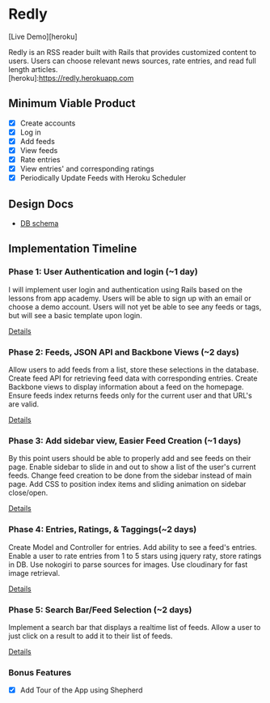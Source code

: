 # Redly

[Live Demo][heroku]

Redly is an RSS reader built with Rails that provides customized content to users.  Users can choose relevant news sources, rate entries, and read full length articles.  
[heroku]:https://redly.herokuapp.com

## Minimum Viable Product
- [x] Create accounts
- [x] Log in
- [x] Add feeds
- [x] View feeds
- [x] Rate entries
- [x] View entries' and corresponding ratings
- [x] Periodically Update Feeds with Heroku Scheduler

## Design Docs
* [DB schema][schema]

[schema]: ./docs/schema.md

## Implementation Timeline

### Phase 1: User Authentication and login (~1 day)
I will implement user login and authentication using Rails based on the lessons from app academy.  Users will be able to sign up with an email or choose a demo account.  Users will not yet be able to see any feeds or tags, but will see a basic template upon login.  

[Details][phase-one]

### Phase 2: Feeds, JSON API and Backbone Views (~2 days)
Allow users to add feeds from a list, store these selections in the database.  Create feed API for retrieving feed data with corresponding entries.  Create Backbone views to display information about a feed on the homepage. Ensure feeds index returns feeds only for the current user and that URL's are valid.  

[Details][phase-two]

### Phase 3: Add sidebar view, Easier Feed Creation (~1 days)
By this point users should be able to properly add and see feeds on their page.  Enable sidebar to slide in and out to show a list of the user's current feeds.  Change feed creation to be done from the sidebar instead of main page.  Add CSS to position index items and sliding animation on sidebar close/open.

[Details][phase-three]

### Phase 4: Entries, Ratings, & Taggings(~2 days)
Create Model and Controller for entries. Add ability to see a feed's entries.  Enable a user to rate entries from 1 to 5 stars using jquery raty, store ratings in DB.  Use nokogiri to parse sources for images.  Use cloudinary for fast image retrieval.  

[Details][phase-four]

### Phase 5: Search Bar/Feed Selection (~2 days)
Implement a search bar that displays a realtime list of feeds.  Allow a user to just click on a result to add it to their list of feeds.  

[Details][phase-five]

### Bonus Features
- [x] Add Tour of the App using Shepherd

[phase-one]: ./docs/phases/phase1.md
[phase-two]: ./docs/phases/phase2.md
[phase-three]: ./docs/phases/phase3.md
[phase-four]: ./docs/phases/phase4.md
[phase-five]: ./docs/phases/phase5.md
